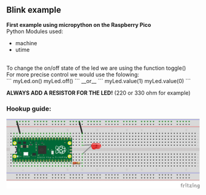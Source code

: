 ## Blink example
__First example using micropython on the Raspberry Pico__ <br />
Python Modules used:
- machine
- utime 
<br />
To change the on/off state of the led we are using the function toggle()<br />
For more precise control we would use the folowing:<br />
```
myLed.on()
myLed.off()
```
__or__
```
myLed.value(1)
myLed.value(0)
```

__ALWAYS ADD A RESISTOR FOR THE LED!__ (220 or 330 ohm for example)
### Hookup guide:
![schematic](RPico-blink.png)

